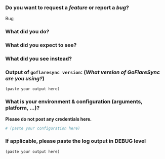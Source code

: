 <!-- PLEASE FOLLOW THE ISSUE TEMPLATE TO HELP TRIAGE AND SUPPORT! -->

### Do you want to request a *feature* or report a *bug*?

Bug

### What did you do?

<!--

HOW TO WRITE A GOOD BUG REPORT?

- Respect the issue template as much as possible.
- The title should be short and descriptive.
- Explain the conditions which led you to report this issue: the context.
- The context should lead to something, an idea or a problem that you’re facing.
- Remain clear and concise.
- Format your messages to help the reader focus on what matters and understand the structure of your message, use Markdown syntax https://help.github.com/articles/github-flavored-markdown

-->

### What did you expect to see?



### What did you see instead?



### Output of `goflaresync version`: (_What version of GoFlareSync are you using?_)

<!--
`latest` is not considered as a valid version.
-->

```
(paste your output here)
```

### What is your environment & configuration (arguments, platform, ...)?
**Please do not post any credentials here.**

```yaml
# (paste your configuration here)
```

<!--
Add more configuration information here.
-->


### If applicable, please paste the log output in DEBUG level

```
(paste your output here)
```
